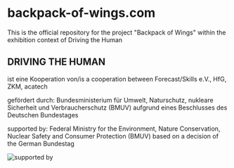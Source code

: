 # backpack-of-wings.com
This is the official repository for the project "Backpack of Wings" within the exhibition context of Driving the Human

## DRIVING THE HUMAN 
ist eine Kooperation von/is a cooperation between Forecast/Skills e.V., HfG, ZKM, acatech

gefördert durch: Bundesministerium für Umwelt, Naturschutz, nukleare Sicherheit und Verbraucherschutz (BMUV) 
aufgrund eines Beschlusses des Deutschen Bundestages

supported by: Federal Ministry for the Environment, Nature Conservation, Nuclear Safety and Consumer Protection (BMUV) based on a decision of the German Bundestag

![supported by](https://drivingthehuman.com/files/BMUV_Fz_2021_WebSVG_en.svg)
